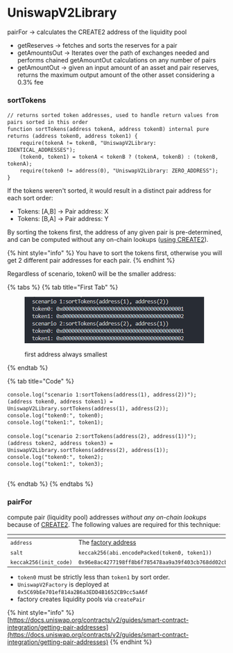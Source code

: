 # UniswapV2Library

pairFor -> calculates the CREATE2 address of the liquidity pool

* getReserves → fetches and sorts the reserves for a pair
* getAmountsOut -> Iterates over the path of exchanges needed and performs chained getAmountOut calculations on any number of pairs
* getAmountOut → given an input amount of an asset and pair reserves, returns the maximum output amount of the other asset considering a 0.3% fee

### sortTokens

```solidity
// returns sorted token addresses, used to handle return values from pairs sorted in this order
function sortTokens(address tokenA, address tokenB) internal pure returns (address token0, address token1) {
    require(tokenA != tokenB, "UniswapV2Library: IDENTICAL_ADDRESSES");
    (token0, token1) = tokenA < tokenB ? (tokenA, tokenB) : (tokenB, tokenA);
    require(token0 != address(0), "UniswapV2Library: ZERO_ADDRESS");
}
```

If the tokens weren't sorted, it would result in a distinct pair address for each sort order:

* Tokens: \[A,B] -> Pair address: X
* Tokens: \[B,A] -> Pair address: Y

By sorting the tokens first, the address of any given pair is pre-determined, and can be computed without any on-chain lookups ([using CREATE2](https://github.com/Uniswap/uniswap-v2-core/blob/master/contracts/UniswapV2Factory.sol#L32)).

{% hint style="info" %}
You have to sort the tokens first, otherwise you will get 2 different pair addresses for each pair.
{% endhint %}

Regardless of scenario, token0 will be the smaller address:

{% tabs %}
{% tab title="First Tab" %}
<figure><img src="../.gitbook/assets/image (38).png" alt=""><figcaption><p>first address always smallest</p></figcaption></figure>
{% endtab %}

{% tab title="Code" %}
```solidity
console.log("scenario 1:sortTokens(address(1), address(2))");
(address token0, address token1) = UniswapV2Library.sortTokens(address(1), address(2));
console.log("token0:", token0);
console.log("token1:", token1);

console.log("scenario 2:sortTokens(address(2), address(1))");
(address token2, address token3) = UniswapV2Library.sortTokens(address(2), address(1));
console.log("token0:", token2);
console.log("token1:", token3);


```
{% endtab %}
{% endtabs %}

### pairFor

compute pair (liquidity pool) addresses _without any on-chain lookups_ because of [CREATE2](https://eips.ethereum.org/EIPS/eip-1014). The following values are required for this technique:

<table data-header-hidden><thead><tr><th width="281"></th><th></th></tr></thead><tbody><tr><td><code>address</code> </td><td>The <a href="https://docs.uniswap.org/contracts/v2/reference/smart-contracts/factory#address">factory address</a></td></tr><tr><td><code>salt</code></td><td><code>keccak256(abi.encodePacked(token0, token1))</code></td></tr><tr><td><code>keccak256(init_code)</code></td><td><code>0x96e8ac4277198ff8b6f785478aa9a39f403cb768dd02cbee326c3e7da348845f</code></td></tr></tbody></table>

* `token0` must be strictly less than `token1` by sort order.
* `UniswapV2Factory` is deployed at `0x5C69bEe701ef814a2B6a3EDD4B1652CB9cc5aA6f`
* factory creates liquidity pools via `createPair`

{% hint style="info" %}
[https://docs.uniswap.org/contracts/v2/guides/smart-contract-integration/getting-pair-addresses](https://docs.uniswap.org/contracts/v2/guides/smart-contract-integration/getting-pair-addresses)
{% endhint %}
